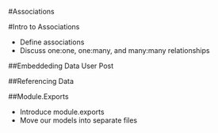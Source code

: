 #Associations 

#Intro to Associations
* Define associations
* Discuss one:one, one:many, and many:many relationships

##Embeddeding Data
User 
Post

##Referencing Data

##Module.Exports
* Introduce module.exports
* Move our models into separate files
